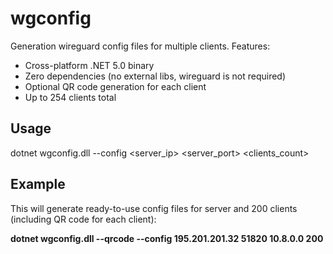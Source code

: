 # wgconfig
Generation wireguard config files for multiple clients. Features:

- Cross-platform .NET 5.0 binary
- Zero dependencies (no external libs, wireguard is not required)
- Optional QR code generation for each client
- Up to 254 clients total

## Usage
dotnet wgconfig.dll --config <server_ip> <server_port> <subnet> <clients_count>

## Example
This will generate ready-to-use config files for server and 200 clients (including QR code for each client):

**dotnet wgconfig.dll --qrcode --config 195.201.201.32 51820 10.8.0.0 200**
